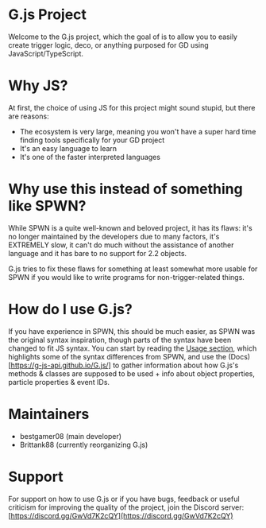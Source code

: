 # G.js Project
Welcome to the G.js project, which the goal of is to allow you to easily create trigger logic, deco, or anything purposed for GD using JavaScript/TypeScript.

# Why JS?
At first, the choice of using JS for this project might sound stupid, but there are reasons:
- The ecosystem is very large, meaning you won't have a super hard time finding tools specifically for your GD project
- It's an easy language to learn
- It's one of the faster interpreted languages

# Why use this instead of something like SPWN?
While SPWN is a quite well-known and beloved project, it has its flaws: it's no longer maintained by the developers due to many factors, it's EXTREMELY slow, it can't do much without the assistance of another language and it has bare to no support for 2.2 objects. 

G.js tries to fix these flaws for something at least somewhat more usable for SPWN if you would like to write programs for non-trigger-related things.

# How do I use G.js?
If you have experience in SPWN, this should be much easier, as SPWN was the original syntax inspiration, though parts of the syntax have been changed to fit JS syntax. You can start by reading the [Usage section](https://github.com/g-js-api/G.js#Usage), which highlights some of the syntax differences from SPWN, and use the (Docs)[https://g-js-api.github.io/G.js/] to gather information about how G.js's methods & classes are supposed to be used + info about object properties, particle properties & event IDs.

# Maintainers
- bestgamer08 (main developer)
- Brittank88 (currently reorganizing G.js)

# Support
For support on how to use G.js or if you have bugs, feedback or useful criticism for improving the quality of the project, join the Discord server:
[https://discord.gg/GwVd7K2cQY](https://discord.gg/GwVd7K2cQY)
